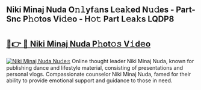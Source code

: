## Niki Minaj Nuda O𝚗𝚕yf𝚊ns L𝚎a𝚔ed N𝚞𝚍es - Part-Snc P𝚑𝚘tos Vi𝚍𝚎o - H𝚘𝚝 Part L𝚎a𝚔s LQDP8

# <h2><a href="http://kf4fa8.oniu.top/?m=Niki+Minaj+Nuda">🔗👉 🔴 Niki Minaj Nuda P𝚑ot𝚘𝚜 V𝚒d𝚎o</a></h2>

[![Niki Minaj Nuda Nu𝚍e𝚜](https://i.imgur.com/0qMVB7G.gif)](http://kf4fa8.oniu.top/?m=Niki+Minaj+Nuda)
Online thought leader Niki Minaj Nuda, known for publishing dance and lifestyle material, consisting of presentations and personal vlogs. Compassionate counselor Niki Minaj Nuda, famed for their ability to provide emotional support and guidance to those in need.  

